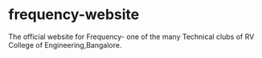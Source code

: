# frequency-website
The official website for Frequency- one of the many Technical clubs of RV College of Engineering,Bangalore.
